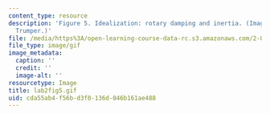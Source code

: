 ```yaml
---
content_type: resource
description: 'Figure 5. Idealization: rotary damping and inertia. (Image by Prof.
  Trumper.)'
file: /media/https%3A/open-learning-course-data-rc.s3.amazonaws.com/2-003-modeling-dynamics-and-control-i-spring-2005/cda55ab4f56bd3f0136d046b161ae488_lab2fig5.gif
file_type: image/gif
image_metadata:
  caption: ''
  credit: ''
  image-alt: ''
resourcetype: Image
title: lab2fig5.gif
uid: cda55ab4-f56b-d3f0-136d-046b161ae488
---
```

